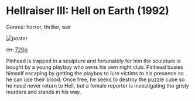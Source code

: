 # Hellraiser III: Hell on Earth (1992)

Genres: horror, thriller, war

![poster](http://image.tmdb.org/t/p/w500/hTzWX5HYcKpg5DdQIDoFy39yMAm.jpg)

en:
  [720p](magnet:?xt=urn:btih:C7318ED2BE8339A86EDA5FB489071553591C3A42&tr=udp://glotorrents.pw:6969/announce&tr=udp://tracker.opentrackr.org:1337/announce&tr=udp://torrent.gresille.org:80/announce&tr=udp://tracker.openbittorrent.com:80&tr=udp://tracker.coppersurfer.tk:6969&tr=udp://tracker.leechers-paradise.org:6969&tr=udp://p4p.arenabg.ch:1337&tr=udp://tracker.internetwarriors.net:1337)
  


Pinhead is trapped in a sculpture and fortunately for him the sculpture is bought by a young playboy who owns his own night club. Pinhead busies himself escaping by getting the playboy to lure victims to his presence so he can use their blood. Once free, he seeks to destroy the puzzle cube so he need never return to Hell, but a female reporter is investigating the grisly murders and stands in his way.